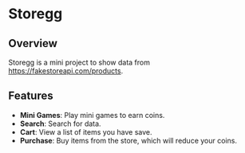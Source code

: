 # Storegg

## Overview
Storegg is a mini project to show data from  https://fakestoreapi.com/products.

## Features
- **Mini Games**: Play mini games to earn coins.
- **Search**: Search for data.
- **Cart**: View a list of items you have save.
- **Purchase**: Buy items from the store, which will reduce your coins.

